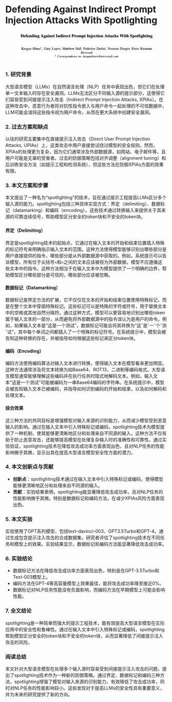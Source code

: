 # Defending Against Indirect Prompt Injection Attacks With Spotlighting

<figure><img src="../.gitbook/assets/image (5) (1) (1) (1) (1) (1) (1) (1) (1) (1) (1) (1) (1) (1) (1) (1) (1) (1) (1) (1) (1) (1) (1).png" alt=""><figcaption></figcaption></figure>

##

### 1. 研究背景

大型语言模型（LLMs）在自然语言处理（NLP）任务中表现出色，但它们在处理单一文本输入时存在安全漏洞。LLMs无法区分不同输入源的提示部分，这使得它们容易受到间接提示注入攻击（Indirect Prompt Injection Attacks, XPIAs）。在这种攻击中，恶意行为者将对抗性指令嵌入与用户命令一起处理的不可信数据中，LLM可能会误将这些指令视为用户命令，从而在更大系统中创建安全漏洞。

### 2. 过去方案和缺点

以往的研究主要集中在直接提示注入攻击（Direct User Prompt Injection Attacks, UPIAs）上，这类攻击中用户直接尝试绕过模型的安全规则。然而，XPIAs的处理更为复杂，因为它们通常涉及外部数据源，如网站、电子邮件等，且用户可能是无辜的受害者。过去的防御策略包括对齐调整（alignment tuning）和后训练安全方法（如提示工程和检测系统），但这些方法在防御XPIAs方面的效果有限。

### 3. 本文方案和步骤

本文提出了一种名为“spotlighting”的技术，旨在通过提示工程提高LLMs区分多个输入源的能力。spotlighting包括三种具体实现方式：界定（delimiting）、数据标记（datamarking）和编码（encoding）。这些技术通过转换输入来提供关于其来源的可靠连续信号，帮助模型区分安全的token块和不安全的token块。



###

#### 界定（Delimiting）

界定是spotlighting技术的起始点，它通过在输入文本的开始和结束位置插入特殊的标记符号来明确指示输入文本的范围。这种方法使得模型能够识别出哪些部分是用户直接提供的指令，哪些部分是从外部数据源中获取的。例如，系统提示可以告诉模型，所有位于尖括号`<`和`>`之间的文本应该被视为外部数据，模型不应遵循这些文本中的指令。这种方法相当于在输入文本中为模型提供了一个明确的边界，帮助模型区分哪些部分是可信的，哪些部分应该被忽略。

#### 数据标记（Datamarking）

数据标记是界定方法的扩展，它不仅仅在文本的开始和结束位置使用特殊标记，而是在整个文本中穿插特殊标记。这些标记可以是特殊的字符或符号，用于替换文本中的空格或其他自然分隔符。通过这种方式，模型可以更容易地识别出哪些token属于输入文本的一部分，从而避免将外部数据源中的指令误认为是用户的命令。例如，如果输入文本是“这是一个测试”，数据标记可能会将其转换为“这ˆ是ˆ一ˆ个ˆ测ˆ试”，其中每个单词之间都插入了一个特殊的标记符号。在系统提示中，模型会被告知这种转换的存在，并被指导如何根据这些标记来区分token块。

#### 编码（Encoding）

编码方法使用编码算法对输入文本进行转换，使得输入文本在模型看来更加明显。这种方法通常涉及将文本转换为如Base64、ROT13、二进制等编码格式。大型语言模型通常能够理解这些编码并在执行任务时隐式地解码文本。例如，输入文本“这是一个测试”可能被编码为一串Base64编码的字符串。在系统提示中，模型会被告知输入文本已被编码，并指导如何识别编码的开始和结束，以及如何解码和处理文本。

#### 综合效果

这三种方法的共同目标是增强模型对输入来源的识别能力，从而减少模型受到恶意输入的影响。通过在输入文本中引入特殊标记或编码，spotlighting技术为模型提供了一种机制，使其能够更清晰地区分和处理来自不同源的输入。这种方法不仅有助于防止恶意攻击，还能够提高模型在处理复杂输入时的准确性和可靠性。通过实验验证，spotlighting技术在降低攻击成功率方面表现出色，且对NLP任务的性能影响微乎其微，显示出其在提高大型语言模型安全性方面的潜力。





### 4. 本文创新点与贡献

* **创新点**：spotlighting技术通过在输入文本中引入特殊标记或编码，使得模型能够更清晰地区分和处理来自不同源的输入。
* **贡献**：实验结果表明，spotlighting能显著降低攻击成功率，且对NLP任务的性能影响微乎其微。特别是数据标记和编码方法，在减少XPIAs风险方面表现出色。

### 5. 本文实验

实验使用了GPT系列模型，包括text-davinci-003、GPT3.5Turbo和GPT-4。通过生成包含提示注入攻击的合成数据集，研究者评估了spotlighting技术在不同任务和模型上的效果。实验结果显示，数据标记和编码方法能显著降低攻击成功率。

### 6. 实验结论

* 数据标记方法在降低攻击成功率方面表现出色，特别是在GPT-3.5Turbo和Text-003模型上。
* 编码方法在GPT-4等高容量模型上效果最佳，能将攻击成功率降至接近0%。
* 数据标记对NLP任务性能没有负面影响，而编码方法在早期模型上可能会影响性能。

### 7. 全文结论

spotlighting是一种简单而强大的提示工程技术，能有效提高大型语言模型在实际应用中的安全性和鲁棒性。通过在输入文本中引入特殊标记或编码，spotlighting帮助模型区分安全的token块和不安全的token块，从而显著降低了间接提示注入攻击的风险。

### 阅读总结

本文针对大型语言模型在处理多个输入源时容易受到间接提示注入攻击的问题，提出了spotlighting技术作为一种新的防御策略。通过界定、数据标记和编码三种方法，spotlighting增强了模型对输入来源的识别能力，有效降低了攻击成功率，同时对NLP任务的性能影响较小。这些发现对于提高LLMs的安全性具有重要意义，并为未来的研究提供了新的方向。

